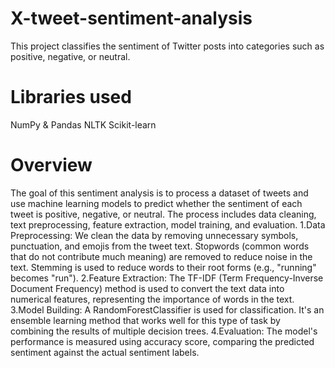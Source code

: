 # X-tweet-sentiment-analysis

This project classifies the sentiment of Twitter posts into categories such as positive, negative, or neutral.

# Libraries used
NumPy & Pandas
NLTK
Scikit-learn

# Overview
The goal of this sentiment analysis is to process a dataset of tweets and use machine learning models to predict whether the sentiment of each tweet is positive, negative, or neutral. The process includes data cleaning, text preprocessing, feature extraction, model training, and evaluation.
1.Data Preprocessing:
We clean the data by removing unnecessary symbols, punctuation, and emojis from the tweet text.
Stopwords (common words that do not contribute much meaning) are removed to reduce noise in the text.
Stemming is used to reduce words to their root forms (e.g., "running" becomes "run").
2.Feature Extraction:
The TF-IDF (Term Frequency-Inverse Document Frequency) method is used to convert the text data into numerical features, representing the importance of words in the text.
3.Model Building:
A RandomForestClassifier is used for classification. It's an ensemble learning method that works well for this type of task by combining the results of multiple decision trees.
4.Evaluation:
The model's performance is measured using accuracy score, comparing the predicted sentiment against the actual sentiment labels.
